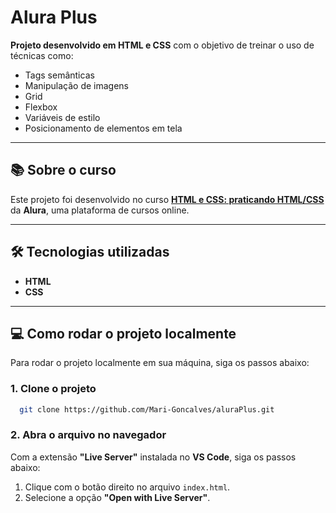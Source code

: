 # Alura Plus

**Projeto desenvolvido em HTML e CSS** com o objetivo de treinar o uso de técnicas como:

- Tags semânticas
- Manipulação de imagens
- Grid
- Flexbox
- Variáveis de estilo
- Posicionamento de elementos em tela

---

## 📚 Sobre o curso

Este projeto foi desenvolvido no curso **[HTML e CSS: praticando HTML/CSS](https:https://www.alura.com.br/curso-online-html-css-praticando-html-css?srsltid=AfmBOoqCvQW4cR7CzJ44ZqtbE2XUycxN6-71D2i6lmY9-uDTP9qn8qw_)** da **Alura**, uma plataforma de cursos online.

---

## 🛠 Tecnologias utilizadas

- **HTML**
- **CSS**

---

## 💻 Como rodar o projeto localmente

Para rodar o projeto localmente em sua máquina, siga os passos abaixo:

### 1. Clone o projeto

```bash
  git clone https://github.com/Mari-Goncalves/aluraPlus.git
```

### 2. Abra o arquivo no navegador

Com a extensão **"Live Server"** instalada no **VS Code**, siga os passos abaixo:

1. Clique com o botão direito no arquivo `index.html`.
2. Selecione a opção **"Open with Live Server"**.
